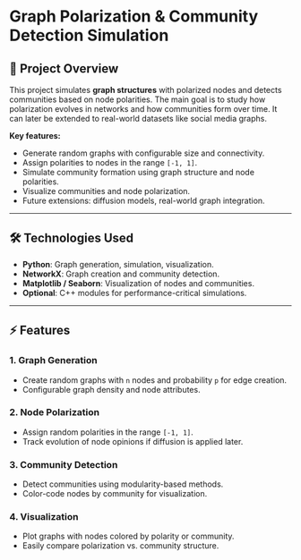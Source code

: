 # Graph Polarization & Community Detection Simulation

## 📌 Project Overview

This project simulates **graph structures** with polarized nodes and detects communities based on node polarities. The main goal is to study how polarization evolves in networks and how communities form over time. It can later be extended to real-world datasets like social media graphs.

**Key features:**

- Generate random graphs with configurable size and connectivity.
- Assign polarities to nodes in the range `[-1, 1]`.
- Simulate community formation using graph structure and node polarities.
- Visualize communities and node polarization.
- Future extensions: diffusion models, real-world graph integration.

---

## 🛠️ Technologies Used

- **Python**: Graph generation, simulation, visualization.
- **NetworkX**: Graph creation and community detection.
- **Matplotlib / Seaborn**: Visualization of nodes and communities.
- **Optional**: C++ modules for performance-critical simulations.

---

## ⚡ Features

### 1. Graph Generation
- Create random graphs with `n` nodes and probability `p` for edge creation.
- Configurable graph density and node attributes.

### 2. Node Polarization
- Assign random polarities in the range `[-1, 1]`.
- Track evolution of node opinions if diffusion is applied later.

### 3. Community Detection
- Detect communities using modularity-based methods.
- Color-code nodes by community for visualization.

### 4. Visualization
- Plot graphs with nodes colored by polarity or community.
- Easily compare polarization vs. community structure.
